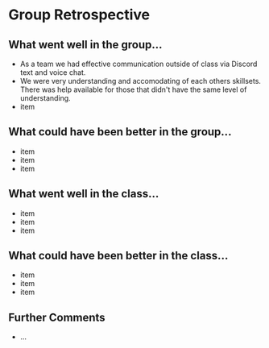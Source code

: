 # Group Retrospective

## What went well in the group...
* As a team we had effective communication outside of class via Discord text and voice chat.
* We were very understanding and accomodating of each others skillsets. There was help available for those that didn't have the same level of understanding.
* item

## What could have been better in the group...
* item
* item
* item

## What went well in the class...
* item
* item
* item

## What could have been better in the class...
* item
* item
* item

## Further Comments
* ...